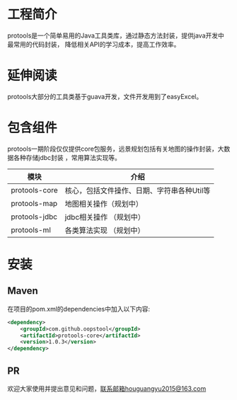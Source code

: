 # 工程简介
protools是一个简单易用的Java工具类库，通过静态方法封装，提供java开发中最常用的代码封装，
降低相关API的学习成本，提高工作效率。

# 延伸阅读
protools大部分的工具类基于guava开发，文件开发用到了easyExcel。

# 包含组件
protools一期阶段仅仅提供core包服务，远景规划包括有关地图的操作封装，大数据各种存储jdbc封装
，常用算法实现等。


| 模块                |     介绍                                                                          |
| -------------------|---------------------------------------------------------------------------------- |
| protools-core      |     核心，包括文件操作、日期、字符串各种Util等                                               |
| protools-map       |     地图相关操作（规划中）                     |
| protools-jdbc      |     jdbc相关操作 （规划中）                                                                    |
| protools-ml        |     各类算法实现 （规划中）                                              |


# 安装

## Maven
在项目的pom.xml的dependencies中加入以下内容:

```xml
<dependency>
    <groupId>com.github.oopstool</groupId>
    <artifactId>protools-core</artifactId>
    <version>1.0.3</version>
</dependency>
```
## PR
欢迎大家使用并提出意见和问题，联系邮箱houguangyu2015@163.com

